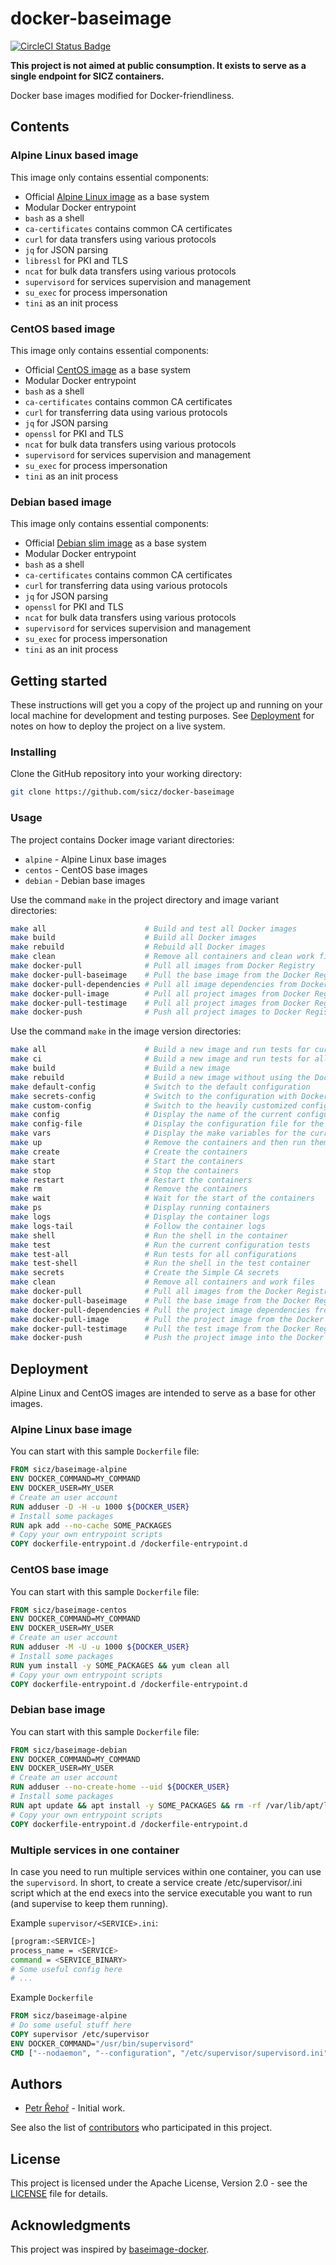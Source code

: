 # docker-baseimage

[![CircleCI Status Badge](https://circleci.com/gh/sicz/docker-baseimage.svg?style=shield&circle-token=99591a26383b3ac04a207694c1625d819e53d301)](https://circleci.com/gh/sicz/docker-baseimage)

**This project is not aimed at public consumption.
It exists to serve as a single endpoint for SICZ containers.**

Docker base images modified for Docker-friendliness.

## Contents

### Alpine Linux based image

This image only contains essential components:
* Official [Alpine Linux image](https://hub.docker.com/_/alpine/) as a base system
* Modular Docker entrypoint
* `bash` as a shell
* `ca-certificates` contains common CA certificates
* `curl` for data transfers using various protocols
* `jq` for JSON parsing
* `libressl` for PKI and TLS
* `ncat` for bulk data transfers using various protocols
* `supervisord` for services supervision and management
* `su_exec` for process impersonation
* `tini` as an init process

### CentOS based image

This image only contains essential components:
* Official [CentOS image](https://hub.docker.com/_/centos/) as a base system
* Modular Docker entrypoint
* `bash` as a shell
* `ca-certificates` contains common CA certificates
* `curl` for transferring data using various protocols
* `jq` for JSON parsing
* `openssl` for PKI and TLS
* `ncat` for bulk data transfers using various protocols
* `supervisord` for services supervision and management
* `su_exec` for process impersonation
* `tini` as an init process

### Debian based image

This image only contains essential components:
* Official [Debian slim image](https://hub.docker.com/_/debian/) as a base system
* Modular Docker entrypoint
* `bash` as a shell
* `ca-certificates` contains common CA certificates
* `curl` for transferring data using various protocols
* `jq` for JSON parsing
* `openssl` for PKI and TLS
* `ncat` for bulk data transfers using various protocols
* `supervisord` for services supervision and management
* `su_exec` for process impersonation
* `tini` as an init process

## Getting started

These instructions will get you a copy of the project up and running on your
local machine for development and testing purposes. See [Deployment](#deployment)
for notes on how to deploy the project on a live system.

### Installing

Clone the GitHub repository into your working directory:
```bash
git clone https://github.com/sicz/docker-baseimage
```

### Usage

The project contains Docker image variant directories:
* `alpine` - Alpine Linux base images
* `centos` - CentOS base images
* `debian` - Debian base images

Use the command `make` in the project directory and image variant directories:
```bash
make all                      # Build and test all Docker images
make build                    # Build all Docker images
make rebuild                  # Rebuild all Docker images
make clean                    # Remove all containers and clean work files
make docker-pull              # Pull all images from Docker Registry
make docker-pull-baseimage    # Pull the base image from the Docker Registry
make docker-pull-dependencies # Pull all image dependencies from Docker Registry
make docker-pull-image        # Pull all project images from Docker Registry
make docker-pull-testimage    # Pull all project images from Docker Registry
make docker-push              # Push all project images to Docker Registry
```

Use the command `make` in the image version directories:
```bash
make all                      # Build a new image and run tests for current configuration
make ci                       # Build a new image and run tests for all configurations
make build                    # Build a new image
make rebuild                  # Build a new image without using the Docker layer caching
make default-config           # Switch to the default configuration
make secrets-config           # Switch to the configuration with Docker Swarm like secrets
make custom-config            # Switch to the heavily customized configuration
make config                   # Display the name of the current configuration
make config-file              # Display the configuration file for the current configuration
make vars                     # Display the make variables for the current configuration
make up                       # Remove the containers and then run them fresh
make create                   # Create the containers
make start                    # Start the containers
make stop                     # Stop the containers
make restart                  # Restart the containers
make rm                       # Remove the containers
make wait                     # Wait for the start of the containers
make ps                       # Display running containers
make logs                     # Display the container logs
make logs-tail                # Follow the container logs
make shell                    # Run the shell in the container
make test                     # Run the current configuration tests
make test-all                 # Run tests for all configurations
make test-shell               # Run the shell in the test container
make secrets                  # Create the Simple CA secrets
make clean                    # Remove all containers and work files
make docker-pull              # Pull all images from the Docker Registry
make docker-pull-baseimage    # Pull the base image from the Docker Registry
make docker-pull-dependencies # Pull the project image dependencies from the Docker Registry
make docker-pull-image        # Pull the project image from the Docker Registry
make docker-pull-testimage    # Pull the test image from the Docker Registry
make docker-push              # Push the project image into the Docker Registry
```

## Deployment

Alpine Linux and CentOS images are intended to serve as a base for other images.

### Alpine Linux base image

You can start with this sample `Dockerfile` file:
```Dockerfile
FROM sicz/baseimage-alpine
ENV DOCKER_COMMAND=MY_COMMAND
ENV DOCKER_USER=MY_USER
# Create an user account
RUN adduser -D -H -u 1000 ${DOCKER_USER}
# Install some packages
RUN apk add --no-cache SOME_PACKAGES
# Copy your own entrypoint scripts
COPY dockerfile-entrypoint.d /dockerfile-entrypoint.d
```

### CentOS base image

You can start with this sample `Dockerfile` file:
```Dockerfile
FROM sicz/baseimage-centos
ENV DOCKER_COMMAND=MY_COMMAND
ENV DOCKER_USER=MY_USER
# Create an user account
RUN adduser -M -U -u 1000 ${DOCKER_USER}
# Install some packages
RUN yum install -y SOME_PACKAGES && yum clean all
# Copy your own entrypoint scripts
COPY dockerfile-entrypoint.d /dockerfile-entrypoint.d
```

### Debian base image

You can start with this sample `Dockerfile` file:
```Dockerfile
FROM sicz/baseimage-debian
ENV DOCKER_COMMAND=MY_COMMAND
ENV DOCKER_USER=MY_USER
# Create an user account
RUN adduser --no-create-home --uid ${DOCKER_USER}
# Install some packages
RUN apt update && apt install -y SOME_PACKAGES && rm -rf /var/lib/apt/lists/*
# Copy your own entrypoint scripts
COPY dockerfile-entrypoint.d /dockerfile-entrypoint.d
```

### Multiple services in one container

In case you need to run multiple services within one container, you can use the
`supervisord`. In short, to create a service create /etc/supervisor/<SERVICE>.ini
script which at the end execs into the service executable you want to run (and
supervise to keep them running).

Example `supervisor/<SERVICE>.ini`:
```bash
[program:<SERVICE>]
process_name = <SERVICE>
command = <SERVICE_BINARY>
# Some useful config here
# ...
```

Example `Dockerfile`
```Dockerfile
FROM sicz/baseimage-alpine
# Do some useful stuff here
COPY supervisor /etc/supervisor
ENV DOCKER_COMMAND="/usr/bin/supervisord"
CMD ["--nodaemon", "--configuration", "/etc/supervisor/supervisord.ini"]
```

## Authors

* [Petr Řehoř](https://github.com/prehor) - Initial work.

See also the list of
[contributors](https://github.com/sicz/docker-baseimage/contributors)
who participated in this project.

## License

This project is licensed under the Apache License, Version 2.0 - see the
[LICENSE](LICENSE) file for details.

## Acknowledgments

This project was inspired by
[baseimage-docker](https://github.com/phusion/baseimage-docker).
